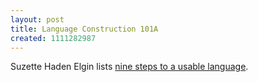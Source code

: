 ```yaml
---
layout: post
title: Language Construction 101A
created: 1111282987
---
```

Suzette Haden Elgin lists [nine steps to a usable language](http://www.livejournal.com/users/ozarque/91895.html).
